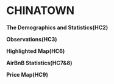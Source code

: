 CHINATOWN
=========

**The Demographics and Statistics(HC2)**

**Observations(HC3)**

**Highlighted Map(HC6)**

**AirBnB Statistics(HC7&8)**  

**Price Map(HC9)**
